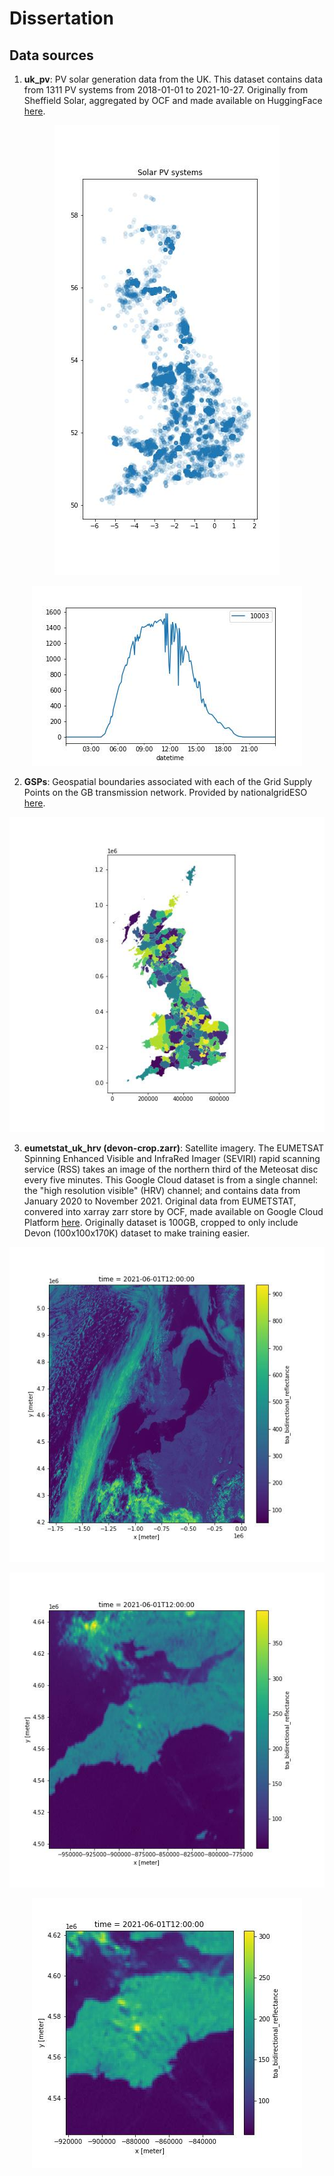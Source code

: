 # Dissertation

## Data sources

1. **uk_pv**: PV solar generation data from the UK. This dataset contains data from 1311 PV systems from 2018-01-01 to 2021-10-27. Originally from Sheffield Solar, aggregated by OCF and made available on HuggingFace [here](https://huggingface.co/datasets/openclimatefix/uk_pv).

<p align="center">
  <img src="images/pv_sites.jpg">
</p>

<p align="center">
  <img src="images/PV_yield_one_site.jpg">
</p>

2. **GSPs**: Geospatial boundaries associated with each of the Grid Supply Points on the GB transmission network. Provided by nationalgridESO [here](https://data.nationalgrideso.com/system/gis-boundaries-for-gb-grid-supply-points). 

<p align="center">
  <img src="images/GSPs.jpg">
</p>


3. **eumetstat_uk_hrv (devon-crop.zarr)**: Satellite imagery. The EUMETSAT Spinning Enhanced Visible and InfraRed Imager (SEVIRI) rapid scanning service (RSS) takes an image of the northern third of the Meteosat disc every five minutes. This Google Cloud dataset is from a single channel: the "high resolution visible" (HRV) channel; and contains data from January 2020 to November 2021. Original data from EUMETSTAT, convered into xarray zarr store by OCF, made available on Google Cloud Platform [here](https://console.cloud.google.com/marketplace/product/bigquery-public-data/eumetsat-seviri-rss-hrv-uk). Originally dataset is 100GB, cropped to only include Devon (100x100x170K) dataset to make training easier. 

<p align="center">
  <img src="images/Sat_HRV_full_plot.jpg">
</p>

<p align="center">
  <img src="images/larger_devon_crop.jpg">
</p>


<p align="center">
  <img src="images/Sat_HRV_Devon.jpg">
</p>





